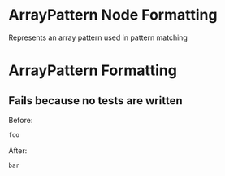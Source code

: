 <!-- BEGIN_AUTOGENERATED -->
# ArrayPattern Node Formatting

Represents an array pattern used in pattern matching
<!-- END_AUTOGENERATED -->
# ArrayPattern Formatting

## Fails because no tests are written

Before:
```ruby
foo
```

After:
```ruby
bar
```
